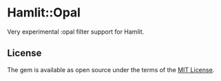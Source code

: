 # Hamlit::Opal

Very experimental :opal filter support for Hamlit.

## License

The gem is available as open source under the terms of the [MIT License](http://opensource.org/licenses/MIT).
